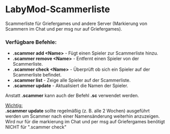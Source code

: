 # LabyMod\-Scammerliste

Scammerliste für Griefergames und andere Server (Markierung von Scammern im Chat und per msg nur auf Griefergames).

### Verfügbare Befehle:
- **.scammer add \<Name\>** - Fügt einen Spieler zur Scammerliste hinzu.
- **.scammer remove \<Name\>** - Entfernt einen Spieler von der Scammerliste.
- **.scammer check \<Name\>** - Überprüft ob sich ein Spieler auf der Scammerliste befindet.
- **.scammer list** - Zeige alle Spieler auf der Scammerliste.
- **.scammer update** - Aktualisiert die Namen der Spieler.

Anstatt **.scammer** kann auch der Befehl **.sc** verwendet werden.

<ins>Wichtig:</ins>
<br>
**.scammer update** sollte regelmäßig (z. B. alle 2 Wochen) ausgeführt werden um Scammer nach einer Namensänderung weiterhin anzuzeigen. Wird nur für die markierung im Chat und per msg auf Griefergames benötigt NICHT für ".scammer check"

